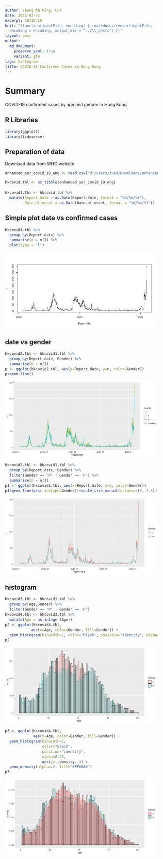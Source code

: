```yaml
---
author: Yeung Ka Ming, CFA
date: 2022-02-22
excerpt: COVID-19
knit: "(function(inputFile, encoding) { rmarkdown::render(inputFile,
  encoding = encoding, output_dir = “../\\_posts”) })"
layout: post
output:
  md_document:
    preserve_yaml: true
    variant: gfm
tags: histogram
title: COVID-19 Confirmed Cases in Hong Kong
---
```


# Summary

COVID-19 confirmed cases by age and gender in Hong Kong

## R Libraries

``` r
library(ggplot2)
library(tidyverse)
```

## Preparation of data

Download data from WHO website

``` r
enhanced_sur_covid_19_eng <- read.csv("d:/Users/ivan/Downloads/enhanced_sur_covid_19_eng.csv")
```

``` r
hkcovid.tbl <- as_tibble(enhanced_sur_covid_19_eng)

hkcovid1.tbl <- hkcovid.tbl %>% 
  mutate(Report.date = as.Date(Report.date, format = "%d/%m/%Y"), 
         Date.of.onset = as.Date(Date.of.onset, format = "%d/%m/%Y"))
```

## Simple plot date vs confirmed cases

``` r
hkcovid1.tbl %>% 
  group_by(Report.date) %>% 
  summarise(n = n()) %>% 
  plot(type = "l")
```

![](/images/simple%20plot%20date%20vs%20confirmed%20cases-1.png)<!-- -->

## date vs gender

``` r
hkcovid2.tbl <- hkcovid1.tbl %>%
  group_by(Report.date, Gender) %>%
  summarise(n = n())
p <- ggplot(hkcovid2.tbl, aes(x=Report.date, y=n, color=Gender))
p+geom_line()
```

![](/images/ggplot%20date%20vs%20gender-1.png)<!-- -->

``` r
hkcovid2.tbl <- hkcovid1.tbl %>%
  group_by(Report.date, Gender) %>% 
  filter(Gender == 'M' | Gender == 'F') %>% 
  summarise(n = n())
p1 <- ggplot(hkcovid2.tbl, aes(x=Report.date, y=n, color=Gender))
p1+geom_line(aes(linetype=Gender))+scale_size_manual(values=c(2, 2.5))
```

![](/images/ggplot%20date%20vs%20gender-2.png)<!-- -->

## histogram

``` r
hkcovid3.tbl <- hkcovid1.tbl %>% 
  group_by(Age,Gender) %>% 
  filter(Gender == 'M' | Gender == 'F')
hkcovid4.tbl <- hkcovid3.tbl %>% 
  mutate(Age = as.integer(Age))
p2 <- ggplot(hkcovid4.tbl, 
            aes(x=Age, color=Gender, fill=Gender)) + 
  geom_histogram(binwidth=1, color="Black", position="identity", alpha=0.25)
p2
```

![](/images/histogram-1.png)<!-- -->

``` r
p3 <- ggplot(hkcovid4.tbl,
             aes(x=Age, color=Gender, fill=Gender)) + 
  geom_histogram(binwidth=1, 
                 color="Black", 
                 position="identity", 
                 alpha=0.25,
                 aes(y=..density..)) + 
  geom_density(alpha=.2, fill="#FF6666")
p3
```

![](/images/histogram-2.png)<!-- -->
